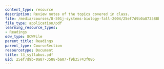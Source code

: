 ```yaml
---
content_type: resource
description: Review notes of the topics covered in class.
file: /media/courses/8-591j-systems-biology-fall-2004/25ef7d9b0a873588ba07f9b35743f086_l3_syllabus.pdf
file_type: application/pdf
learning_resource_types:
- Readings
ocw_type: OCWFile
parent_title: Readings
parent_type: CourseSection
resourcetype: Document
title: l3_syllabus.pdf
uid: 25ef7d9b-0a87-3588-ba07-f9b35743f086
---
```

